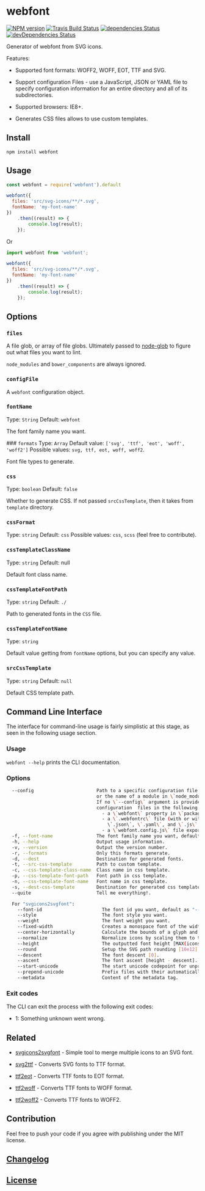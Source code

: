 # webfont

[![NPM version](https://img.shields.io/npm/v/webfont.svg)](https://www.npmjs.org/package/webfont) 
[![Travis Build Status](https://img.shields.io/travis/itgalaxy/webfont/master.svg?label=build)](https://travis-ci.org/itgalaxy/webfont) 
[![dependencies Status](https://david-dm.org/itgalaxy/webfont/status.svg)](https://david-dm.org/itgalaxy/webfont) 
[![devDependencies Status](https://david-dm.org/itgalaxy/webfont/dev-status.svg)](https://david-dm.org/itgalaxy/webfont?type=dev)

Generator of webfont from SVG icons.

Features:

- Supported font formats: WOFF2, WOFF, EOT, TTF and SVG.

- Support configuration Files - use a JavaScript, JSON or YAML file to specify configuration information 
  for an entire directory and all of its subdirectories.

- Supported browsers: IE8+.

- Generates CSS files allows to use custom templates.

## Install

```shell
npm install webfont
```

## Usage

```js
const webfont = require('webfont').default

webfont({
  files: 'src/svg-icons/**/*.svg',
  fontName: 'my-font-name'
})
    .then((result) => {
        console.log(result);
    });
```

Or

```js
import webfont from 'webfont';

webfont({
  files: 'src/svg-icons/**/*.svg',
  fontName: 'my-font-name'
})
    .then((result) => {
        console.log(result);
    });
```

## Options

### `files`

A file glob, or array of file globs. 
Ultimately passed to [node-glob](https://github.com/isaacs/node-glob) to figure out what files you want to lint.

`node_modules` and `bower_components` are always ignored.

### `configFile`

A `webfont` configuration object.

### `fontName`
Type: `String`
Default: `webfont`

The font family name you want.

### `formats`
Type: `Array`
Default value: `['svg', 'ttf', 'eot', 'woff', 'woff2']`
Possible values: `svg, ttf, eot, woff, woff2`.

Font file types to generate.

### `css`
Type: `boolean`
Default: `false`

Whether to generate CSS. If not passed `srcCssTemplate`, then it takes from `template` directory.

### `cssFormat`
Type: `string`
Default: `css`
Possible values: `css`, `scss` (feel free to contribute).

### `cssTemplateClassName`
Type: `string`
Default: null

Default font class name.

### `cssTemplateFontPath`
Type: `string`
Default: `./`

Path to generated fonts in the `CSS` file.

### `cssTemplateFontName`
Type: `string`

Default value getting from `fontName` options, but you can specify any value.

### `srcCssTemplate`
Type: `string`
Default: `null`

Default CSS template path.

## Command Line Interface

The interface for command-line usage is fairly simplistic at this stage, as seen in the following usage section.

### Usage

`webfont --help` prints the CLI documentation.

### Options

```bash
  --config                       Path to a specific configuration file (JSON, YAML, or CommonJS)
                                 or the name of a module in \`node_modules\` that points to one.
                                 If no \`--config\` argument is provided, webfont will search for
                                 configuration  files in the following places, in this order:
                                   - a \`webfont\` property in \`package.json\`
                                   - a \`.webfontrc\` file (with or without filename extension:
                                     \`.json\`, \`.yaml\`, and \`.js\` are available)
                                   - a \`webfont.config.js\` file exporting a JS object
  -f, --font-name                The font family name you want, default: "webfont".
  -h, --help                     Output usage information.
  -v, --version                  Output the version number.
  -r, --formats                  Only this formats generate.
  -d, --dest                     Destination for generated fonts.
  -t, --src-css-template         Path to custom template.
  -c, --css-template-class-name  Class name in css template.
  -p, --css-template-font-path   Font path in css template.
  -n, --css-template-font-name   Font name in css template.
  -s, --dest-css-template        Destination for generated css template.
  --quite                        Tell me everything!.

  For "svgicons2svgfont":
    --font-id                      The font id you want, default as "--font-name".
    --style                        The font style you want.
    --weight                       The font weight you want.
    --fixed-width                  Creates a monospace font of the width of the largest input icon.
    --center-horizontally          Calculate the bounds of a glyph and center it horizontally.
    --normalize                    Normalize icons by scaling them to the height of the highest icon.
    --height                       The outputted font height [MAX(icons.height)].
    --round                        Setup the SVG path rounding [10e12].
    --descent                      The font descent [0].
    --ascent                       The font ascent [height - descent].
    --start-unicode                The start unicode codepoint for unprefixed files [0xEA01].
    --prepend-unicode              Prefix files with their automatically allocated unicode codepoint.
    --metadata                     Content of the metadata tag.
```

### Exit codes

The CLI can exit the process with the following exit codes:

-   1: Something unknown went wrong.

## Related

- [svgicons2svgfont](https://github.com/nfroidure/svgicons2svgfont) - Simple tool to merge multiple 
  icons to an SVG font.

- [svg2ttf](https://github.com/fontello/svg2ttf) - Converts SVG fonts to TTF format.

- [ttf2eot](https://github.com/fontello/ttf2eot) - Converts TTF fonts to EOT format.

- [ttf2woff](https://github.com/fontello/ttf2woff) - Converts TTF fonts to WOFF format.

- [ttf2woff2](https://github.com/nfroidure/ttf2woff2) - Converts TTF fonts to WOFF2.

## Contribution

Feel free to push your code if you agree with publishing under the MIT license.

## [Changelog](CHANGELOG.md)

## [License](LICENSE)
